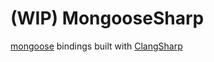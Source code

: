 # (WIP) MongooseSharp
[mongoose](https://github.com/cesanta/mongoose) bindings built with [ClangSharp](https://github.com/dotnet/ClangSharp)
